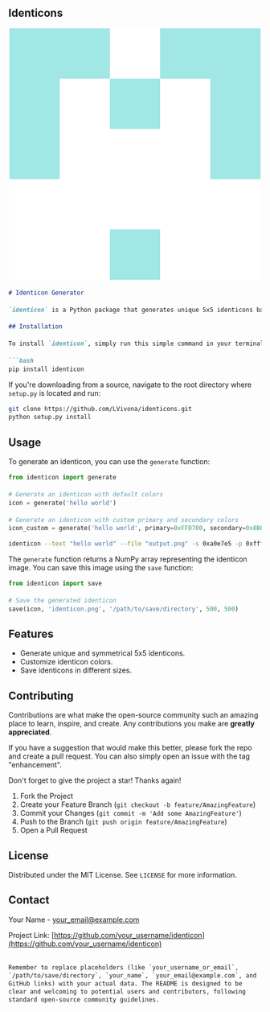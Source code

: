 ## Identicons


<p align="center">
  <img src="assets/output.png" alt="centered image" />
</p>

```markdown
# Identicon Generator

`identicon` is a Python package that generates unique 5x5 identicons based on MD5 hashes of input strings. These identicons are symmetrical images commonly used for representing user avatars in applications.

## Installation

To install `identicon`, simply run this simple command in your terminal of choice:

```bash
pip install identicon
```

If you're downloading from a source, navigate to the root directory where `setup.py` is located and run:

```bash
git clone https://github.com/LVivona/identicons.git
python setup.py install
```

## Usage

To generate an identicon, you can use the `generate` function:

```python
from identicon import generate

# Generate an identicon with default colors
icon = generate('hello world')

# Generate an identicon with custom primary and secondary colors
icon_custom = generate('hello world', primary=0xFFD700, secondary=0x8B0000)
```

```bash
identicon --text "hello world" --file "output.png" -s 0xa0e7e5 -p 0xffffff
```

The `generate` function returns a NumPy array representing the identicon image. You can save this image using the `save` function:

```python
from identicon import save

# Save the generated identicon
save(icon, 'identicon.png', '/path/to/save/directory', 500, 500)
```

## Features

- Generate unique and symmetrical 5x5 identicons.
- Customize identicon colors.
- Save identicons in different sizes.

## Contributing

Contributions are what make the open-source community such an amazing place to learn, inspire, and create. Any contributions you make are **greatly appreciated**.

If you have a suggestion that would make this better, please fork the repo and create a pull request. You can also simply open an issue with the tag "enhancement".

Don't forget to give the project a star! Thanks again!

1. Fork the Project
2. Create your Feature Branch (`git checkout -b feature/AmazingFeature`)
3. Commit your Changes (`git commit -m 'Add some AmazingFeature'`)
4. Push to the Branch (`git push origin feature/AmazingFeature`)
5. Open a Pull Request

## License

Distributed under the MIT License. See `LICENSE` for more information.

## Contact

Your Name - [your_email@example.com](mailto:your_email@example.com)

Project Link: [https://github.com/your_username/identicon](https://github.com/your_username/identicon)

```

Remember to replace placeholders (like `your_username_or_email`, `/path/to/save/directory`, `your_name`, `your_email@example.com`, and GitHub links) with your actual data. The README is designed to be clear and welcoming to potential users and contributors, following standard open-source community guidelines.
